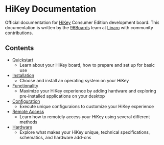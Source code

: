 # HiKey Documentation

Official documentation for [HiKey](https://www.96boards.org/products/ce/hikey/) Consumer Edition development board. This documentation is written by the [96Boards](https://www.96boards.org) team at [Linaro](http://www.linaro.org) with community contributions.

## Contents

- [Quickstart](https://github.com/96boards/documentation/blob/master/hikey/CONTENTS/QUICKSTART/README.md)
   - Learn about your HiKey board, how to prepare and set up for basic use
- [Installation](https://github.com/96boards/documentation/blob/master/hikey/CONTENTS/INSTALLATION/README.md)
   - Choose and install an operating system on your HiKey
- [Functionality](https://github.com/96boards/documentation/blob/master/hikey/CONTENTS/FUNCTIONALITY/README.md)
   - Maximize your HiKey experience by adding hardware and exploring pre-installed applications on your desktop
- [Configuration](https://github.com/96boards/documentation/blob/master/hikey/CONTENTS/CONFIGURATION/README.md)
   - Execute unique configuraions to customize your HiKey experience
- [Remote Access](https://github.com/96boards/documentation/blob/master/hikey/CONTENTS/REMOTE-ACCESS/README.md)
   - Learn how to remotely access your HiKey using several different methods
- [Hardware](https://github.com/96boards/documentation/blob/master/hikey/CONTENTS/HARDWARE/README.md)
   - Explore what makes your HiKey unique, technical specifications, schematics, and hardware add-ons
